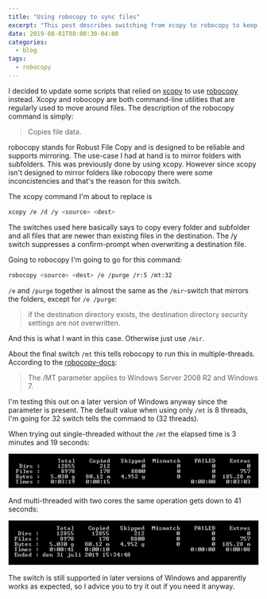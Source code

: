 ```yaml
---
title: "Using robocopy to sync files"
excerpt: "This post describes switching from xcopy to robocopy to keep files and folders in sync"
date: 2019-08-01T08:00:30-04:00
categories:
  - blog
tags:
  - robocopy
---
```


I decided to update some scripts that relied on [xcopy][xcopy] to use [robocopy][robocopy] instead. Xcopy and robocopy are both command-line utilities that are regularly used to move around files. The description of the robocopy command is simply:

> Copies file data.

robocopy stands for Robust File Copy and is designed to be reliable and supports mirroring. The use-case I had at hand is to mirror folders with subfolders. This was previously done by using xcopy. However since xcopy isn't designed to mirror folders like robocopy there were some inconcistencies and that's the reason for this switch.

The xcopy command I'm about to replace is

```bash
xcopy /e /d /y <source> <dest>
```

The switches used here basically says to copy every folder and subfolder and all files that are newer than existing files in the destination. The /y switch suppresses a confirm-prompt when overwriting a destination file.

Going to robocopy I'm going to go for this command:

```bash
robocopy <source> <dest> /e /purge /r:5 /mt:32
```

`/e` and `/purge` together is almost the same as the `/mir`-switch that mirrors the folders, except for `/e /purge`:

> if the destination directory exists, the destination directory security settings are not overwritten.

And this is what I want in this case. Otherwise just use `/mir`. 

About the final switch `/mt` this tells robocopy to run this in multiple-threads. According to the [robocopy-docs][robocopy]:

> The /MT parameter applies to Windows Server 2008 R2 and Windows 7.

I'm testing this out on a later version of Windows anyway since the parameter is present. The default value when using only `/mt` is 8 threads, I'm going for 32 switch tells the command to (32 threads).

When trying out single-threaded without the `/mt` the elapsed time is 3 minutes and 19 seconds:

![robocopy-single-thread][robocopy-single-thread]

And multi-threaded with two cores the same operation gets down to 41 seconds:

![robocopy-multi-thread][robocopy-multi-thread]

The switch is still supported in later versions of Windows and apparently works as expected, so I advice you to try it out if you need it anyway.

[xcopy]:                  https://docs.microsoft.com/en-us/windows-server/administration/windows-commands/xcopy
[robocopy]:               https://docs.microsoft.com/en-us/windows-server/administration/windows-commands/robocopy
[robocopy-single-thread]: /assets/images/robocopy-single-thread.png
[robocopy-multi-thread]:  /assets/images/robocopy-multi-thread.png